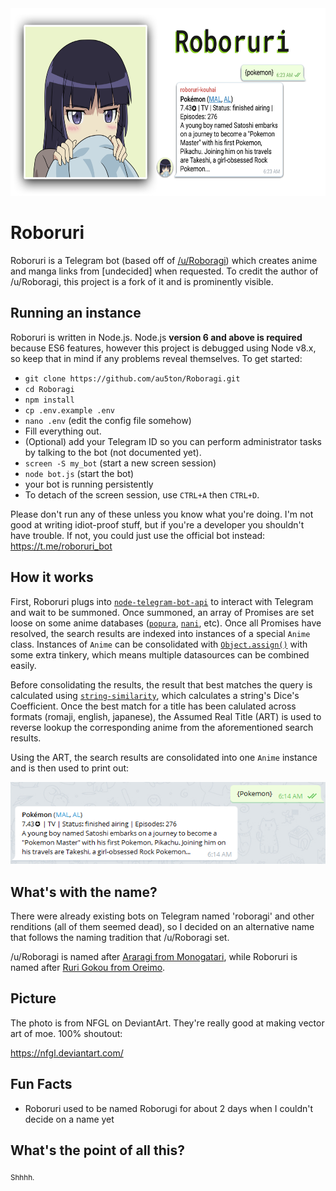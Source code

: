 <img alt="roboruri" width="630" height="300" src="img/shitty_banner.png">

# Roboruri
Roboruri is a Telegram bot (based off of [/u/Roboragi](https://www.reddit.com/user/Roboragi/)) which creates anime and manga links from [undecided] when requested. To credit the author of /u/Roboragi, this project is a fork of it and is prominently visible.

## Running an instance
Roboruri is written in Node.js. Node.js **version 6 and above is required** because ES6 features, however this project is debugged using Node v8.x, so keep that in mind if any problems reveal themselves. To get started:
- `git clone https://github.com/au5ton/Roboragi.git`
- `cd Roboragi`
- `npm install`
- `cp .env.example .env`
- `nano .env` (edit the config file somehow)
- Fill everything out.
- (Optional) add your Telegram ID so you can perform administrator tasks by talking to the bot (not documented yet).
- `screen -S my_bot` (start a new screen session)
- `node bot.js` (start the bot)
- your bot is running persistently
- To detach of the screen session, use `CTRL+A` then `CTRL+D`.

Please don't run any of these unless you know what you're doing. I'm not good at writing idiot-proof stuff, but if you're a developer you shouldn't have trouble. If not, you could just use the official bot instead: https://t.me/roboruri_bot

## How it works
First, Roboruri plugs into [`node-telegram-bot-api`](https://npmjs.com/) to interact with Telegram and wait to be summoned. Once summoned, an array of Promises are set loose on some anime databases ([`popura`](https://npmjs.com/popura), [`nani`](https://npmjs.com/nani), etc). Once all Promises have resolved, the search results are indexed into instances of a special `Anime` class. Instances of `Anime` can be consolidated with [`Object.assign()`](https://developer.mozilla.org/en-US/docs/Web/JavaScript/Reference/Global_Objects/Object/assign) with some extra tinkery, which means multiple datasources can be combined easily.

Before consolidating the results, the result that best matches the query is calculated using [`string-similarity`](https://npmjs.com/string-similarity), which calculates a string's Dice's Coefficient. Once the best match for a title has been calulated across formats (romaji, english, japanese), the Assumed Real Title (ART) is used to reverse lookup the corresponding anime from the aforementioned search results.

Using the ART, the search results are consolidated into one `Anime` instance and is then used to print out:

![roboruri-kouhai](img/Screenshot_01.png)

## What's with the name?
There were already existing bots on Telegram named 'roboragi' and other renditions (all of them seemed dead), so I decided on an alternative name that follows the naming tradition that /u/Roboragi set.

/u/Roboragi is named after [Araragi from Monogatari](http://bakemonogatari.wikia.com/wiki/Koyomi_Araragi), while Roboruri is named after [Ruri Gokou from Oreimo](http://oreimo.wikia.com/wiki/Ruri_Gokou).

## Picture
The photo is from NFGL on DeviantArt. They're really good at making vector art of moe. 100% shoutout:

https://nfgl.deviantart.com/

## Fun Facts
- Roboruri used to be named Roborugi for about 2 days when I couldn't decide on a name yet

## What's the point of all this?
<sub>Shhhh.</sub>
